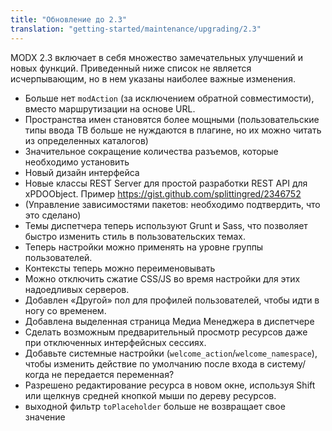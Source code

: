 ```yaml
---
title: "Обновление до 2.3"
translation: "getting-started/maintenance/upgrading/2.3"
---
```


MODX 2.3 включает в себя множество замечательных улучшений и новых функций. Приведенный ниже список не является исчерпывающим, но в нем указаны наиболее важные изменения.

-   Больше нет `modAction` (за исключением обратной совместимости), вместо маршрутизации на основе URL.
-   Пространства имен становятся более мощными (пользовательские типы ввода ТВ больше не нуждаются в плагине, но их можно читать из определенных каталогов)
-   Значительное сокращение количества разъемов, которые необходимо установить
-   Новый дизайн интерфейса
-   Новые классы REST Server для простой разработки REST API для xPDOObject. Пример <https://gist.github.com/splittingred/2346752>
-   (Управление зависимостями пакетов: необходимо подтвердить, что это сделано)
-   Темы диспетчера теперь используют Grunt и Sass, что позволяет быстро изменить стиль в пользовательских темах.
-   Теперь настройки можно применять на уровне группы пользователей.
-   Контексты теперь можно переименовывать
-   Можно отключить сжатие CSS/JS во время настройки для этих надоедливых серверов.
-   Добавлен «Другой» пол для профилей пользователей, чтобы идти в ногу со временем.
-   Добавлена ​​выделенная страница Медиа Менеджера в диспетчере
-   Сделать возможным предварительный просмотр ресурсов даже при отключенных интерфейсных сессиях.
-   Добавьте системные настройки (`welcome_action`/`welcome_namespace`), чтобы изменить действие по умолчанию после входа в систему/когда не передается переменная?
-   Разрешено редактирование ресурса в новом окне, используя Shift или щелкнув средней кнопкой мыши по дереву ресурсов.
-   выходной фильтр `toPlaceholder` больше не возвращает свое значение
